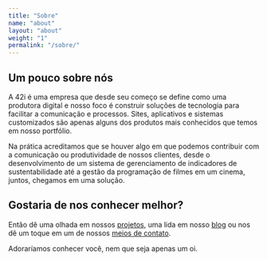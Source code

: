 ```yaml
---
title: "Sobre"
name: "about"
layout: "about"
weight: "1"
permalink: "/sobre/"
---
```


## Um pouco sobre nós

<span class="dropcap">A</span> 42i é uma empresa que desde seu começo se define como uma produtora digital e nosso foco é construir soluções de tecnologia para facilitar a comunicação e processos. Sites, aplicativos e sistemas customizados são apenas alguns dos produtos mais conhecidos que temos em nosso portfólio.

Na prática acreditamos que se houver algo em que podemos contribuir com a comunicação ou produtividade de nossos clientes, desde o desenvolvimento de um sistema de gerenciamento de indicadores de sustentabilidade até a gestão da programação de filmes em um cinema, juntos, chegamos em uma solução.

## Gostaria de nos conhecer melhor?

<span class="dropcap">E</span>ntão dê uma olhada em nossos [projetos](/projetos), uma lida em nosso [blog](/blog) ou nos dê um toque em um de nossos [meios de contato](/contato).

Adoraríamos conhecer você, nem que seja apenas um oi.
